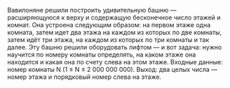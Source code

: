 Вавилоняне решили построить удивительную башню — расширяющуюся к верху и содержащую бесконечное число этажей и комнат. 
Она устроена следующим образом: на первом этаже одна комната, затем идет два этажа на каждом из которых по две комнаты, 
затем идёт три этажа, на каждом из которых по три комнаты и так далее. Эту башню решили оборудовать лифтом — и вот задача:
нужно научится по номеру комнаты определять, на каком этаже она находится и какая она по счету слева на этом этаже.
Входные данные: номер комнаты N (1 ≤ N ≤ 2 000 000 000).
Выход: два целых числа — номер этажа и порядковый номер слева на этаже.
